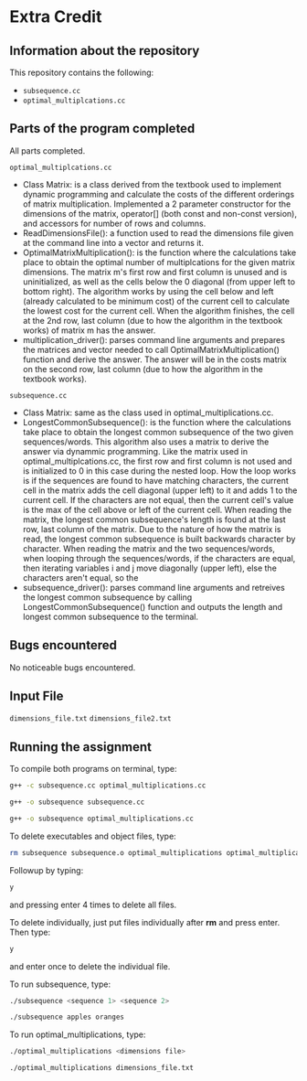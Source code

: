 # Extra Credit

## Information about the repository

This repository contains the following:
- `subsequence.cc`
- `optimal_multiplcations.cc`

## Parts of the program completed

All parts completed.

`optimal_multiplcations.cc`
- Class Matrix: is a class derived from the textbook used to implement dynamic programming and calculate the costs of the different orderings of matrix multiplication. Implemented a 2 parameter constructor for the dimensions of the matrix, operator[] (both const and non-const version), and accessors for number of rows and columns.
- ReadDimensionsFile(): a function used to read the dimensions file given at the command line into a vector and returns it.
- OptimalMatrixMultiplication(): is the function where the calculations take place to obtain the optimal number of multiplcations for the given matrix dimensions. The matrix m's first row and first column is unused and is uninitialized, as well as the cells below the 0 diagonal (from upper left to bottom right). The algorithm works by using the cell below and left (already calculated to be minimum cost) of the current cell to calculate the lowest cost for the current cell. When the algorithm finishes, the cell at the 2nd row, last column (due to how the algorithm in the textbook works) of matrix m has the answer.
- multiplication_driver(): parses command line arguments and prepares the matrices and vector needed to call OptimalMatrixMultiplication() function and derive the answer. The answer will be in the costs matrix on the second row, last column (due to how the algorithm in the textbook works).

`subsequence.cc`
- Class Matrix: same as the class used in optimal_multiplications.cc.
- LongestCommonSubsequence(): is the function where the calculations take place to obtain the longest common subsequence of the two given sequences/words. This algorithm also uses a matrix to derive the answer via dynammic programming. Like the matrix used in optimal_multiplcations.cc, the first row and first column is not used and is initialized to 0 in this case during the nested loop. How the loop works is if the sequences are found to have matching characters, the current cell in the matrix adds the cell diagonal (upper left) to it and adds 1 to the current cell. If the characters are not equal, then the current cell's value is the max of the cell above or left of the current cell. When reading the matrix, the longest common subsequence's length is found at the last row, last column of the matrix. Due to the nature of how the matrix is read, the longest common subsequence is built backwards character by character. When reading the matrix and the two sequences/words, when looping through the sequences/words, if the characters are equal, then iterating variables i and j move diagonally (upper left), else the characters aren't equal, so the 
- subsequence_driver(): parses command line arguments and retreives the longest common subsequence by calling LongestCommonSubsequence() function and outputs the length and longest common subsequence to the terminal.


## Bugs encountered

No noticeable bugs encountered.

## Input File

`dimensions_file.txt`
`dimensions_file2.txt`

## Running the assignment

To compile both programs on terminal, type:

```bash
g++ -c subsequence.cc optimal_multiplications.cc
```

```bash
g++ -o subsequence subsequence.cc
```

```bash
g++ -o subsequence optimal_multiplications.cc
```

To delete executables and object files, type:

```bash
rm subsequence subsequence.o optimal_multiplications optimal_multiplications.o
```

Followup by typing:

```bash
y
```

and pressing enter 4 times to delete all files.

To delete individually, just put files individually after **rm** and press enter.
Then type:

```bash
y
```

and enter once to delete the individual file.

To run subsequence, type:

```bash
./subsequence <sequence 1> <sequence 2>
```

```bash
./subsequence apples oranges
```

To run optimal_multiplications, type:

```bash
./optimal_multiplications <dimensions file>
```

```bash
./optimal_multiplications dimensions_file.txt
```
